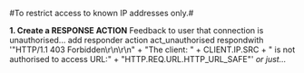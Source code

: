 #To restrict access to known IP addresses only.#

**1. Create a RESPONSE ACTION**
Feedback to user that connection is unauthorised...
  add responder action act_unauthorised respondwith '"HTTP/1.1 403 Forbidden\r\n\r\n" + "The client: " + CLIENT.IP.SRC + " is not authorised to access URL:" + "HTTP.REQ.URL.HTTP_URL_SAFE"'
  *or just...*
  

